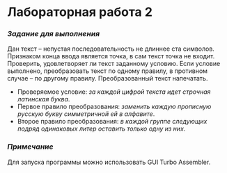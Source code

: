 # Лабораторная работа 2
### *Задание для выполнения*
Дан текст – непустая последовательность не длиннее ста символов. Признаком конца ввода является точка, в сам текст точка не входит.
Проверить, удовлетворяет ли текст заданному условию. Если условие выполнено, преобразовать текст по одному правилу, в противном случае – по другому правилу. Преобразованный текст напечатать.
- Проверяемое условие: *за каждой цифрой текста идет строчная латинская буква*.
- Первое правило преобразования: *заменить каждую прописную русскую букву симметричной ей в алфавите*.
- Второе правило преобразования: *в каждой группе следующих подряд одинаковых литер оставить только одну из них*.

### *Примечание*
Для запуска программы можно использовать GUI Turbo Assembler.

